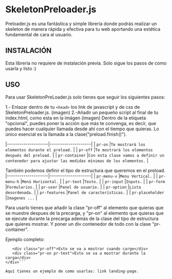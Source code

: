 # SkeletonPreloader.js

Preloader.js es una fantástica y simple librería donde podrás realizar un skeleton de manera rápida y efectiva para tu web aportando
una estética fundamental de cara al usuario.

## INSTALACIÓN
Esta librería no requiere de instalación previa.
Solo sigue los pasos de como usarla y listo :)

## USO
Para usar SkeletonPreLoader.js solo tienes que seguir los siguientes pasos:

1.- Enlazar dentro de tu ```<head>``` los link de javascript y de css de SkeletonPreloader.js.
(imagen)
2.-Añadir un pequeño script al final de tu index.html, como esta en la imágen
(imagen)
Dentro de la etiqueta "opcional", puedes poner la acción que más te convenga, es decir, que puedes hacer cualquier 
llamada desde ahí con el tiempo que quieras. Lo único esencial es la llamada a la clase("preload.finish()").

|--------------------|--------------------|
| `pr-on` |`Te mostrará los elementos durante el preload.` |
| `pr-off` |`Te mostrará los elementos después del preload.` |
| `pr-container` |`Con esta clase vamos a definir un contenedor para ajustar las medidas mínimas de los elementos.` |


También podemos definir el tipo de estructura que queremos en el preload.
|--------------------|--------------------|
| `pr-menu-v` |`Menu Vertical.` |
| `pr-menu-h` |`Menú Horizontal.` |
| `pr-text` |`Texto.` |
| `pr-input` |`Inputs.` |
| `pr-form` |`Formularios.` |
| `pr-user` |`Panel de usuario.` |
| `pr-option` |`Lista desordenada.` |
| `pr-features` |`Panel de características.` |
| `pr-placeholder` |`Imagenes ...` |

Para usarlo tienes que añadir la clase "pr-off" al elemento que quieras que se muestre despues de la precarga, y "pr-on" al elemento que quieras
que se ejecute durante la precarga además de la clase del tipo de estructura que quieres mostrar. Y poner un div contenedor de todo con la clase "pr-container".

Ejemplo completo:

```<div class="pr-container">
   <div class="pr-off">Esto se va a mostrar cuando carge</div>
   <div class="pr-on pr-text">Esto se va a mostrar durante la carga</div>
</div>```

Aquí tienes un ejemplo de como usarlas: link landing-page.